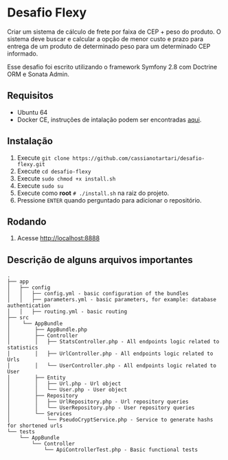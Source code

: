 # Desafio Flexy

Criar um sistema de cálculo de frete por faixa de CEP + peso do produto. O sistema deve buscar e calcular a opção de menor custo e prazo para entrega de um produto de
determinado peso para um determinado CEP informado.

Esse desafio foi escrito utilizando o framework Symfony 2.8 com Doctrine ORM e Sonata Admin.

## Requisitos

- Ubuntu 64
- Docker CE, instruções de intalação podem ser encontradas [aqui](https://docs.docker.com/engine/installation/linux/docker-ce/ubuntu/#install-using-the-repository).

## Instalação

1. Execute ``git clone https://github.com/cassianotartari/desafio-flexy.git``
2. Execute ``cd desafio-flexy``
3. Execute ``sudo chmod +x install.sh``
4. Execute ``sudo su``
3. Execute como **root** ``# ./install.sh`` na raiz do projeto.
4. Pressione ``ENTER`` quando perguntado para adicionar o repositório.

## Rodando

1. Acesse [http://localhost:8888](http://localhost:8888)

## Descrição de alguns arquivos importantes

```
.
├── app
│   ├── config
│   │   ├── config.yml - basic configuration of the bundles
│   │   ├── parameters.yml - basic parameters, for example: database authentication
│   │   ├── routing.yml - basic routing
├── src
│    └── AppBundle
│        ├── AppBundle.php
│        ├── Controller
│        │   ├── StatsController.php - All endpoints logic related to statistics
│        │   ├── UrlController.php - All endpoints logic related to Urls
│        │   └── UserController.php - All endpoints logic related to User
│        ├── Entity
│        │   ├── Url.php - Url object
│        │   └── User.php - User object
│        ├── Repository
│        │   ├── UrlRepository.php - Url repository queries
│        │   └── UserRepository.php - User repository queries
│        └── Services
│            └── PseudoCryptService.php - Service to generate hashs for shortened urls
└── tests
    └── AppBundle
        └── Controller
            └── ApiControllerTest.php - Basic functional tests
```
